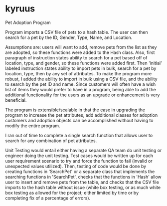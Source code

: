 # kyruus
Pet Adoption Program

Program imports a CSV file of pets to a hash table. The user can then search for a pet by the ID, Gender, Type, Name, and Location. 

Assumptions are: users will want to add, remove pets from the list as they are adopted, so these functions were added to the Hash class. Also, first paragraph of instruction states ability to search for a pet based off of location, type, and gender, so these functions were added first. Then 'initial' labeled instruction states ability to import pets in bulk, search for a pet by location, type, then by any set of attributes. To make the program more robust, I added the ability to import in bulk using a CSV file, and the ability to search by the pet ID and name. Since customers will often have a wish list of items they would prefer to have in a program, being able to add the additional functionality for the users as an upgrade or enhancement is very beneficial.

The program is extensible/scalable in that the ease in upgrading the program to increase the pet attributes, add additional classes for adoption customers and adoption objects can be accomplished without having to modify the entire program.

I ran out of time to complete a single search function that allows user to search for any combination of pet attributes.

Unit Testing would entail either having a separate QA team do unit testing or engineer doing the unit testing. Test cases would be written up for each user requirement scenario to try and force the function to fail (invalid or unexpected values utilized). Then, testing of code would be done by creating functions in 'SearchPet' or a separate class that implements the searching functions in 'SearchPet', checks that the functions in 'Hash' allow user to insert and remove pets from the table, and checks that the CSV file imports to the hash table without issue (white box testing, or as much white box testing as allowed for the project; either limited by time or by completing fix of a percentage of errors). 
